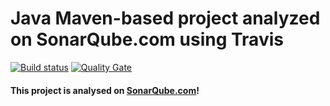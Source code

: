 # Java Maven-based project analyzed on SonarQube.com using Travis

[![Build status](https://travis-ci.org/padmesh28/maven.svg?branch=master)](https://travis-ci.org/padmesh28/maven.svg?branch=maste) [![Quality Gate](https://sonarqube.com/api/badges/gate?key=com.padmesh.product%3Aproductservices)](https://sonarqube.com/dashboard/index?id=com.padmesh.product%3Aproductservices)

#### This project is analysed on [SonarQube.com](https://sonarqube.com)!
